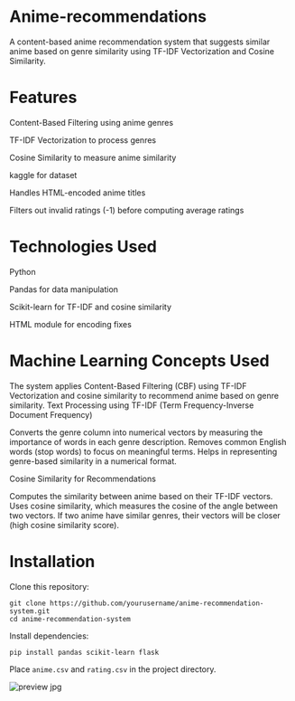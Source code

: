 # Anime-recommendations
A content-based anime recommendation system that suggests similar anime based on genre similarity using TF-IDF Vectorization and Cosine Similarity.

# Features

Content-Based Filtering using anime genres

TF-IDF Vectorization to process genres

Cosine Similarity to measure anime similarity

kaggle for dataset

Handles HTML-encoded anime titles

Filters out invalid ratings (-1) before computing average ratings

# Technologies Used

Python

Pandas for data manipulation

Scikit-learn for TF-IDF and cosine similarity

HTML module for encoding fixes
# Machine Learning Concepts Used
The system applies Content-Based Filtering (CBF) using TF-IDF Vectorization and cosine similarity to recommend anime based on genre similarity.
Text Processing using TF-IDF (Term Frequency-Inverse Document Frequency)

Converts the genre column into numerical vectors by measuring the importance of words in each genre description.
Removes common English words (stop words) to focus on meaningful terms.
Helps in representing genre-based similarity in a numerical format.



Cosine Similarity for Recommendations

Computes the similarity between anime based on their TF-IDF vectors.
Uses cosine similarity, which measures the cosine of the angle between two vectors.
If two anime have similar genres, their vectors will be closer (high cosine similarity score).




# Installation

Clone this repository:
```
git clone https://github.com/yourusername/anime-recommendation-system.git 
cd anime-recommendation-system
```
Install dependencies:
```
pip install pandas scikit-learn flask
```

Place `anime.csv` and `rating.csv` in the project directory.



![preview jpg](https://github.com/user-attachments/assets/b6347045-e8aa-488e-8a03-ecf1f6f3adcc)



